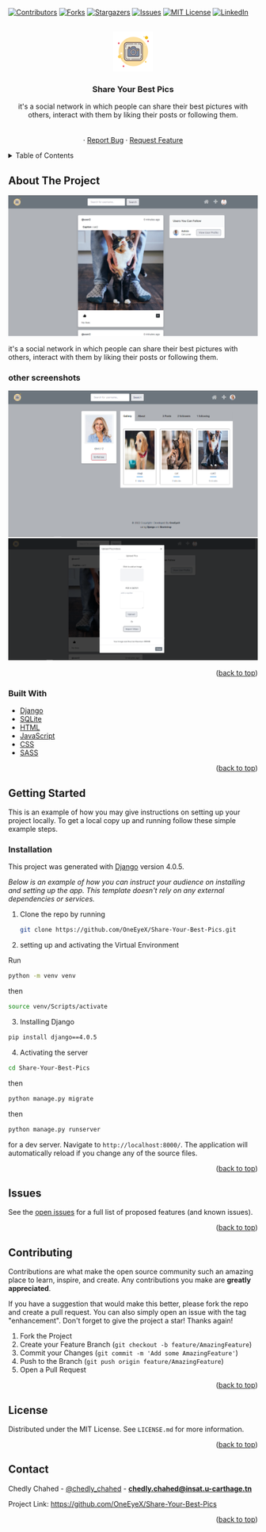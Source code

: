 <div id="top"></div>

[![Contributors][contributors-shield]][contributors-url]
[![Forks][forks-shield]][forks-url]
[![Stargazers][stars-shield]][stars-url]
[![Issues][issues-shield]][issues-url]
[![MIT License][license-shield]][license-url]
[![LinkedIn][linkedin-shield]][linkedin-url]



<!-- PROJECT LOGO -->
<br />
<div align="center">
  <a href="https://github.com/OneEyeX/Share-Your-Best-Pics
/">
    <img src="static/img/favicon.png" alt="Logo" width="80" height="80">
  </a>

  <h3 align="center">Share Your Best Pics</h3>

  <p align="center">
    it's a social network in which people can share their best pictures with others, interact with them by liking their posts or following them.
    <br />
    <!-- <a href="#"><strong>Explore the docs »</strong></a> -->
    <br />
    <br />
    <!-- <a href="https://oneeyex.github.io/Share-Your-Best-Pics
/">View Demo</a> -->
    ·
    <a href="https://github.com/OneEyeX/Share-Your-Best-Pics
/issues">Report Bug</a>
    ·
    <a href="https://github.com/OneEyeX/Share-Your-Best-Pics
/issues">Request Feature</a>
  </p>
</div>



<!-- TABLE OF CONTENTS -->
<details>
  <summary>Table of Contents</summary>
  <ol>
    <li>
      <a href="#about-the-project">About The Project</a>
      <ul>
        <li><a href="#built-with">Built With</a></li>
      </ul>
    </li>
    <li>
      <a href="#getting-started">Getting Started</a>
      <ul>
        <li><a href="#installation">Installation</a></li>
      </ul>
    </li>
    <li><a href="#contributing">Contributing</a></li>
    <li><a href="#license">License</a></li>
    <li><a href="#contact">Contact</a></li>
    
  </ol>
</details>



<!-- ABOUT THE PROJECT -->
## About The Project

[![Share-Your-Best-Pics Screen Shot][product-screenshot]](static/img/favicon.png)

it's a social network in which people can share their best pictures with others, interact with them by liking their posts or following them.
 
### other screenshots

<img src="screenshots/B.png">

<br>

<img src="screenshots/C.png">

<br>

<p align="right">(<a href="#top">back to top</a>)</p>



### Built With
 
* [Django](https://www.djangoproject.com/)
* [SQLite](https://www.sqlite.org/)
* [HTML](https://www.w3schools.com/html/)
* [JavaScript](https://www.javascript.com/)
* [CSS](https://css.org/)
* [SASS](https://sass-lang.com/)
 

<p align="right">(<a href="#top">back to top</a>)</p>



<!-- GETTING STARTED -->
## Getting Started

This is an example of how you may give instructions on setting up your project locally.
To get a local copy up and running follow these simple example steps.

 
### Installation


This project was generated with [Django](https://github.com/django/django) version 4.0.5.

_Below is an example of how you can instruct your audience on installing and setting up the app. This template doesn't rely on any external dependencies or services._
 
1. Clone the repo by running

   ```sh
   git clone https://github.com/OneEyeX/Share-Your-Best-Pics.git
   ```
2. setting up and activating the Virtual Environment

Run  
  ```sh
  python -m venv venv
  ```

then  
  ```sh
  source venv/Scripts/activate
  ```
3. Installing Django
 
  ```sh
  pip install django==4.0.5
  ```

4. Activating the server 

  ```sh
  cd Share-Your-Best-Pics
  ```

then  
  ```sh
  python manage.py migrate
  ```

then  
  ```sh
  python manage.py runserver
  ```

for a dev server. Navigate to `http://localhost:8000/`. The application will automatically reload if you change any of the source files.



<p align="right">(<a href="#top">back to top</a>)</p>



<!-- USAGE EXAMPLES -->
## Issues

See the [open issues](https://github.com/OneEyeX/Share-Your-Best-Pics/issues) for a full list of proposed features (and known issues).

<p align="right">(<a href="#top">back to top</a>)</p>



<!-- CONTRIBUTING -->
## Contributing

Contributions are what make the open source community such an amazing place to learn, inspire, and create. Any contributions you make are **greatly appreciated**.

If you have a suggestion that would make this better, please fork the repo and create a pull request. You can also simply open an issue with the tag "enhancement".
Don't forget to give the project a star! Thanks again!

1. Fork the Project
2. Create your Feature Branch (`git checkout -b feature/AmazingFeature`)
3. Commit your Changes (`git commit -m 'Add some AmazingFeature'`)
4. Push to the Branch (`git push origin feature/AmazingFeature`)
5. Open a Pull Request

<p align="right">(<a href="#top">back to top</a>)</p>



<!-- LICENSE -->
## License

Distributed under the MIT License. See `LICENSE.md` for more information.

<p align="right">(<a href="#top">back to top</a>)</p>



<!-- CONTACT -->
## Contact

Chedly Chahed - [@chedly_chahed](https://twitter.com/chedly_chahed) - **chedly.chahed@insat.u-carthage.tn**

Project Link: [https://github.com/OneEyeX/Share-Your-Best-Pics
](https://github.com/OneEyeX/Share-Your-Best-Pics
)

<p align="right">(<a href="#top">back to top</a>)</p>

 

<!-- MARKDOWN LINKS & IMAGES -->
<!--  #reference-style-links -->
[contributors-shield]: https://img.shields.io/github/contributors/OneEyeX/Share-Your-Best-Pics.svg?style=for-the-badge
[contributors-url]: https://github.com/OneEyeX/Share-Your-Best-Pics/graphs/
[forks-shield]: https://img.shields.io/github/forks/OneEyeX/Share-Your-Best-Pics.svg?style=for-the-badge
[forks-url]: https://github.com/OneEyeX/Share-Your-Best-Pics/network/members
[stars-shield]: https://img.shields.io/github/stars/OneEyeX/Share-Your-Best-Pics.svg?style=for-the-badge
[stars-url]: https://github.com/OneEyeX/Share-Your-Best-Pics/stargazers
[issues-shield]: https://img.shields.io/github/issues/othneildrew/Best-README-Template.svg?style=for-the-badge
[issues-url]: https://github.com/OneEyeX/Share-Your-Best-Pics/issues
[license-shield]: https://img.shields.io/github/license/OneEyeX/Share-Your-Best-Pics.svg?style=for-the-badge
[license-url]: https://github.com/OneEyeX/Share-Your-Best-Pics/LICENSE.md
[linkedin-shield]: https://img.shields.io/badge/-LinkedIn-black.svg?style=for-the-badge&logo=linkedin&colorB=555
[linkedin-url]: https://www.linkedin.com/in/chedly-chahed-a178a9196/
[product-screenshot]: screenshots/A.png




